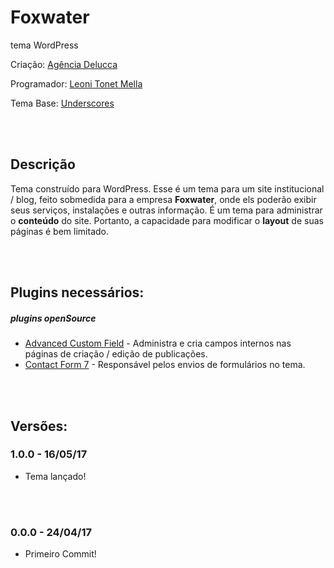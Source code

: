 # Foxwater
tema WordPress

Criação: [Agência Delucca](http://www.agenciadelucca.com.br)

Programador: [Leoni Tonet Mella](http://leonimella.com)

Tema Base: [Underscores](http://underscores.me)

<br>
<br>

## Descrição
Tema construído para WordPress. Esse é um tema para um site institucional / blog, feito sobmedida para a empresa __Foxwater__, onde els poderão exibir seus serviços, instalações e outras informação.
É um tema para administrar o __conteúdo__ do site. Portanto, a capacidade para modificar o __layout__ de suas páginas é bem limitado.

<br>
<br>

## Plugins necessários:
##### plugins openSource

* [Advanced Custom Field](https://wordpress.org/plugins/advanced-custom-fields/) - Administra e cria campos internos nas páginas de criação / edição de publicações.
* [Contact Form 7](https://wordpress.org/plugins/contact-form-7/) - Responsável pelos envios de formulários no tema.

<br>
<br>

## Versões:

### 1.0.0 - 16/05/17
* Tema lançado!

<br>
<br>

### 0.0.0 - 24/04/17
* Primeiro Commit!

<br>
<br>
